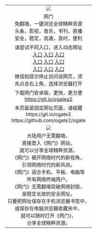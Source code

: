 <table>
  <tr>
    <td align=center><img src="https://cloud.githubusercontent.com/assets/11880933/13434984/f430fae2-e012-11e5-814f-c2df1e82b247.jpg" /></td>
  </tr>
  <tr>
    <td align=center>网门<br/>
      免翻墙，一键浏览全球精粹资源<br/>
      头条，影视，音乐，书刊，直播<br/>
      安全，稳定，高速，及时，便利<br/>
    </td>
  <tr>
    <td align=center>请尝试不同入口，进入动态网址<br/>
      <a href="https://s3.us-east-2.amazonaws.com/ogateh/show.htm?from=oGategh">入口</a>
      <a href="https://s3.eu-west-2.amazonaws.com/ogatel/show.htm?from=oGategh">入口</a>
      <a href="https://s3.ap-southeast-2.amazonaws.com/ogatey/show.htm?from=oGategh">入口</a><br/>
      <a href="https://s3.ap-northeast-2.amazonaws.com/ogates/show.htm?from=oGategh">入口</a>
      <a href="https://s3.eu-central-1.amazonaws.com/ogatef/show.htm?from=oGategh">入口</a>
      <a href="https://s3.ap-south-1.amazonaws.com/ogatem/show.htm?from=oGategh">入口</a><br/>
      <a href="https://s3-us-west-1.amazonaws.com/ogaten/show.htm?from=oGategh">入口</a>
      <a href="https://s3.ca-central-1.amazonaws.com/ogatec/show.htm?from=oGategh">入口</a>
      <a href="https://s3.ap-northeast-1.amazonaws.com/ogatet/show.htm?from=oGategh">入口</a><br/>
      微信如提示停止访问该网页，须<br/>
      先点击右上角，选择浏览器打开<br/>
    </td>
  </tr>
  <tr>
    <td align=center>
      下载网门安卓版，更快，更方便<br/><a href="https://raw.githubusercontent.com/oGate2/up/master/oGate.apk">https://git.io/ogatea2</a><br/>
    </td>
  </tr>
  </tr>
    <tr>
    <td align=center>
      本页面是固定网址页面，请收藏<br/>
      https://git.io/ogate2<br/>
      https://github.com/ogate2/ogate<br/>
    </td>
  </tr>
  <tr>
    <td align=center><img src="https://raw.githubusercontent.com/oGate2/Up/master/oGate_640.jpg"/></td>
  </tr>
  <tr>
    <td align=center>
大陆用户无需翻墙，<br/>
直接登入《网门》网站，<br/>就可以分享全球精粹资源。<br/>
《网门》揭开网络时代的新视角，<br/>引领网络时代的新风尚。<br/>
《网门》适合手机、平板、电脑等<br/>所有网络终端用户。<br/>
《网门》无需翻墙突破网络封锁，<br/>是稳定长效的安全网址。<br/>
只要把网址保存在手机浏览器书签中，<br/>或保存在电脑浏览器收藏夹中，<br/>
就可以随时打开《网门》，<br/>
分享全球精粹资源。<br/></td>
  </tr>
</table>
